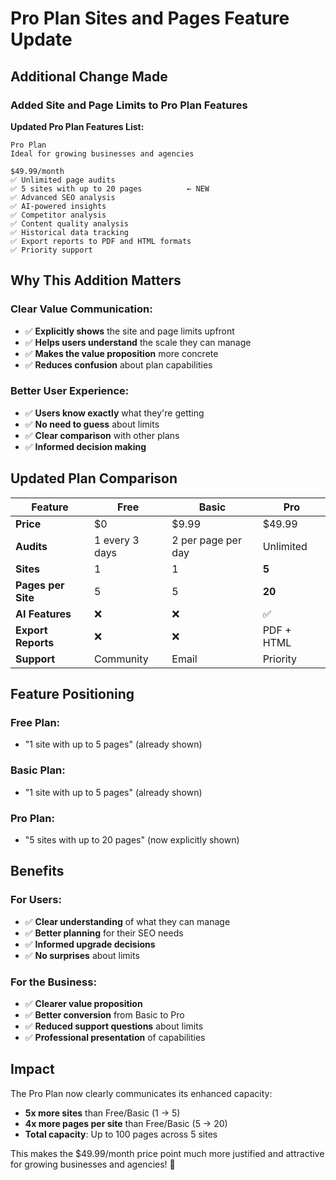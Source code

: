 # Pro Plan Sites and Pages Feature Update

## Additional Change Made

### **Added Site and Page Limits to Pro Plan Features**

**Updated Pro Plan Features List:**
```
Pro Plan
Ideal for growing businesses and agencies

$49.99/month
✅ Unlimited page audits
✅ 5 sites with up to 20 pages          ← NEW
✅ Advanced SEO analysis
✅ AI-powered insights
✅ Competitor analysis
✅ Content quality analysis
✅ Historical data tracking
✅ Export reports to PDF and HTML formats
✅ Priority support
```

## Why This Addition Matters

### **Clear Value Communication:**
- ✅ **Explicitly shows** the site and page limits upfront
- ✅ **Helps users understand** the scale they can manage
- ✅ **Makes the value proposition** more concrete
- ✅ **Reduces confusion** about plan capabilities

### **Better User Experience:**
- ✅ **Users know exactly** what they're getting
- ✅ **No need to guess** about limits
- ✅ **Clear comparison** with other plans
- ✅ **Informed decision making**

## Updated Plan Comparison

| Feature | Free | Basic | Pro |
|---------|------|-------|-----|
| **Price** | $0 | $9.99 | $49.99 |
| **Audits** | 1 every 3 days | 2 per page per day | Unlimited |
| **Sites** | 1 | 1 | **5** |
| **Pages per Site** | 5 | 5 | **20** |
| **AI Features** | ❌ | ❌ | ✅ |
| **Export Reports** | ❌ | ❌ | PDF + HTML |
| **Support** | Community | Email | Priority |

## Feature Positioning

### **Free Plan:**
- "1 site with up to 5 pages" (already shown)

### **Basic Plan:**
- "1 site with up to 5 pages" (already shown)

### **Pro Plan:**
- "5 sites with up to 20 pages" (now explicitly shown)

## Benefits

### **For Users:**
- ✅ **Clear understanding** of what they can manage
- ✅ **Better planning** for their SEO needs
- ✅ **Informed upgrade decisions**
- ✅ **No surprises** about limits

### **For the Business:**
- ✅ **Clearer value proposition**
- ✅ **Better conversion** from Basic to Pro
- ✅ **Reduced support questions** about limits
- ✅ **Professional presentation** of capabilities

## Impact

The Pro Plan now clearly communicates its enhanced capacity:
- **5x more sites** than Free/Basic (1 → 5)
- **4x more pages per site** than Free/Basic (5 → 20)
- **Total capacity**: Up to 100 pages across 5 sites

This makes the $49.99/month price point much more justified and attractive for growing businesses and agencies! 🎉
